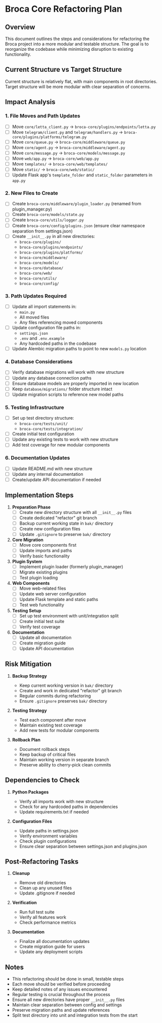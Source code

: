 # Broca Core Refactoring Plan

## Overview
This document outlines the steps and considerations for refactoring the Broca project into a more modular and testable structure. The goal is to reorganize the codebase while minimizing disruption to existing functionality.

## Current Structure vs Target Structure
Current structure is relatively flat, with main components in root directories. Target structure will be more modular with clear separation of concerns.

## Impact Analysis

### 1. File Moves and Path Updates
- [ ] Move `core/letta_client.py` → `broca-core/plugins/endpoints/letta.py`
- [ ] Move `telegram/client.py` and `telegram/handlers.py` → `broca-core/plugins/platforms/telegram.py`
- [ ] Move `core/queue.py` → `broca-core/middleware/queue.py`
- [ ] Move `core/agent.py` → `broca-core/middleware/agent.py`
- [ ] Move `core/message.py` → `broca-core/models/message.py`
- [ ] Move `web/app.py` → `broca-core/web/app.py`
- [ ] Move `templates/` → `broca-core/web/templates/`
- [ ] Move `static/` → `broca-core/web/static/`
- [ ] Update Flask app's `template_folder` and `static_folder` parameters in `app.py`

### 2. New Files to Create
- [ ] Create `broca-core/middleware/plugin_loader.py` (renamed from plugin_manager.py)
- [ ] Create `broca-core/models/state.py`
- [ ] Create `broca-core/utils/logger.py`
- [ ] Create `broca-core/config/plugins.json` (ensure clear namespace separation from settings.json)
- [ ] Create `__init__.py` in all new directories:
  - `broca-core/plugins/`
  - `broca-core/plugins/endpoints/`
  - `broca-core/plugins/platforms/`
  - `broca-core/middleware/`
  - `broca-core/models/`
  - `broca-core/database/`
  - `broca-core/web/`
  - `broca-core/utils/`
  - `broca-core/config/`

### 3. Path Updates Required
- [ ] Update all import statements in:
  - `main.py`
  - All moved files
  - Any files referencing moved components
- [ ] Update configuration file paths in:
  - `settings.json`
  - `.env` and `.env.example`
  - Any hardcoded paths in the codebase
- [ ] Update Alembic migration paths to point to new `models.py` location

### 4. Database Considerations
- [ ] Verify database migrations will work with new structure
- [ ] Update any database connection paths
- [ ] Ensure database models are properly imported in new location
- [ ] Keep `database/migrations/` folder structure intact
- [ ] Update migration scripts to reference new model paths

### 5. Testing Infrastructure
- [ ] Set up test directory structure:
  - `broca-core/tests/unit/`
  - `broca-core/tests/integration/`
- [ ] Create initial test configuration
- [ ] Update any existing tests to work with new structure
- [ ] Add test coverage for new modular components

### 6. Documentation Updates
- [ ] Update README.md with new structure
- [ ] Update any internal documentation
- [ ] Create/update API documentation if needed

## Implementation Steps

1. **Preparation Phase**
   - [ ] Create new directory structure with all `__init__.py` files
   - [ ] Create dedicated "refactor" git branch
   - [ ] Backup current working state in `bak/` directory
   - [ ] Create new configuration files
   - [ ] Update `.gitignore` to preserve `bak/` directory

2. **Core Migration**
   - [ ] Move core components first
   - [ ] Update imports and paths
   - [ ] Verify basic functionality

3. **Plugin System**
   - [ ] Implement plugin loader (formerly plugin_manager)
   - [ ] Migrate existing plugins
   - [ ] Test plugin loading

4. **Web Components**
   - [ ] Move web-related files
   - [ ] Update web server configuration
   - [ ] Update Flask template and static paths
   - [ ] Test web functionality

5. **Testing Setup**
   - [ ] Set up test environment with unit/integration split
   - [ ] Create initial test suite
   - [ ] Verify test coverage

6. **Documentation**
   - [ ] Update all documentation
   - [ ] Create migration guide
   - [ ] Update API documentation

## Risk Mitigation

1. **Backup Strategy**
   - Keep current working version in `bak/` directory
   - Create and work in dedicated "refactor" git branch
   - Regular commits during refactoring
   - Ensure `.gitignore` preserves `bak/` directory

2. **Testing Strategy**
   - Test each component after move
   - Maintain existing test coverage
   - Add new tests for modular components

3. **Rollback Plan**
   - Document rollback steps
   - Keep backup of critical files
   - Maintain working version in separate branch
   - Preserve ability to cherry-pick clean commits

## Dependencies to Check

1. **Python Packages**
   - Verify all imports work with new structure
   - Check for any hardcoded paths in dependencies
   - Update requirements.txt if needed

2. **Configuration Files**
   - Update paths in settings.json
   - Verify environment variables
   - Check plugin configurations
   - Ensure clear separation between settings.json and plugins.json

## Post-Refactoring Tasks

1. **Cleanup**
   - Remove old directories
   - Clean up any unused files
   - Update .gitignore if needed

2. **Verification**
   - Run full test suite
   - Verify all features work
   - Check performance metrics

3. **Documentation**
   - Finalize all documentation updates
   - Create migration guide for users
   - Update any deployment scripts

## Notes
- This refactoring should be done in small, testable steps
- Each move should be verified before proceeding
- Keep detailed notes of any issues encountered
- Regular testing is crucial throughout the process
- Ensure all new directories have proper `__init__.py` files
- Maintain clear separation between config and settings
- Preserve migration paths and update references
- Split test directory into unit and integration tests from the start 